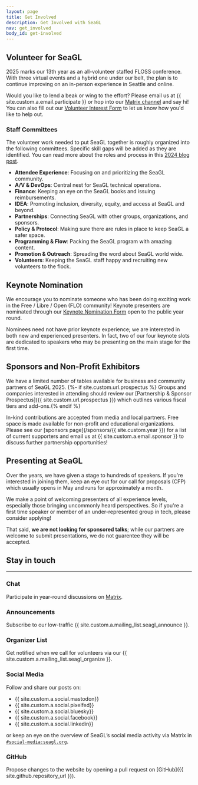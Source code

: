 ```yaml
---
layout: page
title: Get Involved
description: Get Involved with SeaGL
nav: get_involved
body_id: get-involved
---
```


<div class="row"><div class="col-md-8" markdown="1">

## Volunteer for SeaGL

2025 marks our 13th year as an all-volunteer staffed FLOSS conference.
With three virtual events and a hybrid one under our belt, the plan is to continue improving on an in-person experience in Seattle and online.

Would you like to lend a beak or wing to the effort?
Please email us at {{ site.custom.a.email.participate }} or hop into our [Matrix channel](https://matrix.to/#/#SeaGL:seagl.org "Link directly to SeaGL Matrix channel") and say hi!
You can also fill out our [Volunteer Interest Form](/volunteer) to let us know how you'd like to help out.

### Staff Committees

The volunteer work needed to put SeaGL together is roughly organized into the following committees.
Specific skill gaps will be added as they are identified.
You can read more about the roles and process in this [2024 blog post](/news/2024/03/19/call-for-volunteers).

- **Attendee Experience**: Focusing on and prioritizing the SeaGL community.
- **A/V & DevOps**: Central nest for SeaGL technical operations.
- **Finance**: Keeping an eye on the SeaGL books and issuing reimbursements.
- **IDEA**: Promoting inclusion, diversity, equity, and access at SeaGL and beyond.
- **Partnerships**: Connecting SeaGL with other groups, organizations, and sponsors.
- **Policy & Protocol**: Making sure there are rules in place to keep SeaGL a safer space.
- **Programming & Flow**: Packing the SeaGL program with amazing content.
- **Promotion & Outreach**: Spreading the word about SeaGL world wide.
- **Volunteers**: Keeping the SeaGL staff happy and recruiting new volunteers to the flock.

## Keynote Nomination

We encourage you to nominate someone who has been doing exciting work in the Free / Libre / Open (FLO) community! Keynote presenters are nominated through our [Keynote Nomination Form](https://cloud.seagl.org/index.php/apps/forms/s/fb2K987pBp4Fm7ANFAZr84EK) open to the public year round. 

Nominees need not have prior keynote experience; we are interested in both new and experienced presenters. In fact, two of our four keynote slots are dedicated to speakers who may be presenting on the main stage for the first time.

## Sponsors and Non-Profit Exhibitors

We have a limited number of tables available for business and community partners of SeaGL 2025.
{%- if site.custom.url.prospectus %} Groups and companies interested in attending should review our [Partnership & Sponsor Prospectus]({{ site.custom.url.prospectus }}) which outlines various fiscal tiers and add-ons.{% endif %}

In-kind contributions are accepted from media and local partners.
Free space is made available for non-profit and educational organizations.
Please see our [sponsors page](/sponsors/{{ site.custom.year }}) for a list of current supporters and email us at {{ site.custom.a.email.sponsor }} to discuss further partnership opportunities!

## Presenting at SeaGL

Over the years, we have given a stage to hundreds of speakers. If you're interested in joining them, keep an eye out for our call for proposals (CFP) which usually opens in May and runs for approximately a month.

We make a point of welcoming presenters of all experience levels, especially those bringing uncommonly heard perspectives. So if you're a first time speaker or member of an under-represented group in tech, please consider applying!

That said, **we are not looking for sponsored talks**; while our partners are welcome to submit presentations, we do not guarentee they will be accepted.

</div><div class="col-md-4" markdown="1">

## Stay in touch

---

### Chat

Participate in year-round discussions on [Matrix](/meet).

### Announcements

Subscribe to our low-traffic {{ site.custom.a.mailing_list.seagl_announce }}.

### Organizer List

Get notified when we call for volunteers via our {{ site.custom.a.mailing_list.seagl_organize }}.

### Social Media

Follow and share our posts on:

- {{ site.custom.a.social.mastodon}}
- {{ site.custom.a.social.pixelfed}}
- {{ site.custom.a.social.bluesky}}
- {{ site.custom.a.social.facebook}}
- {{ site.custom.a.social.linkedin}}

or keep an eye on the overview of SeaGL’s social media activity via Matrix in [`#social-media:seagl.org`](https://matrix.to/#/#social-media:seagl.org).

### GitHub

Propose changes to the website by opening a pull request on [GitHub]({{ site.github.repository_url }}).

</div></div>
